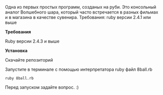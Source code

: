 Одна из первых простых программ, созданых на руби. Это консольный аналог Волшебного шара, который часто встречается в разных фильмах и в магазина в качестве сувенира.
Требования: ruby версии 2.4.1 или выше

**Требования**

Ruby версии 2.4.3 и выше

**Установка**

Скачайте репозиторий

Запустите в терминале с помощью интерпретатора ruby файл 8ball.rb

`ruby 8ball.rb`

Перед запуском задайте вопрос. :)
